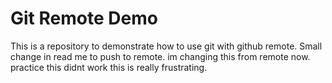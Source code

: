# Git Remote Demo
This is a repository to demonstrate how to use git with github remote.
Small change in read me to push to remote.
im changing this from remote now.
practice
this didnt work
this is really frustrating.
